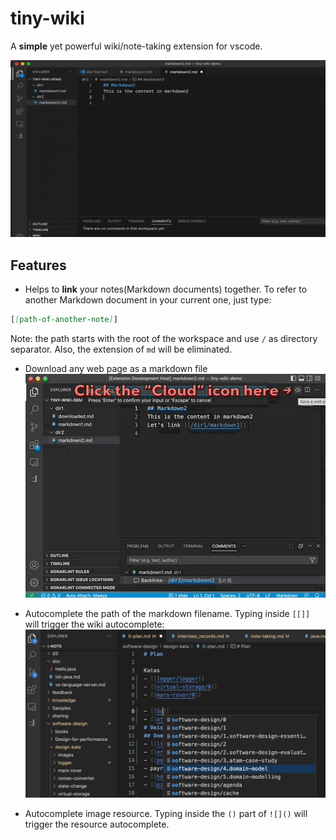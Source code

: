 # tiny-wiki

A **simple** yet powerful wiki/note-taking extension for vscode.

![](images/demo-link.gif)

## Features
- Helps to **link** your notes(Markdown documents) together. To refer to another Markdown document in your current one, just type:
```markdown
[[path-of-another-note]]
```
Note: the path starts with the root of the workspace and use `/` as directory separator. Also, the extension of `md` will be eliminated.

- Download any web page as a markdown file
![](images/capture-as-md.gif)

- Autocomplete the path of the markdown filename. Typing inside `[[]]` will trigger the wiki autocomplete:
![](./images/auto-complete.png)

- Autocomplete image resource. Typing inside the `()` part of `![]()` will trigger the resource autocomplete.

